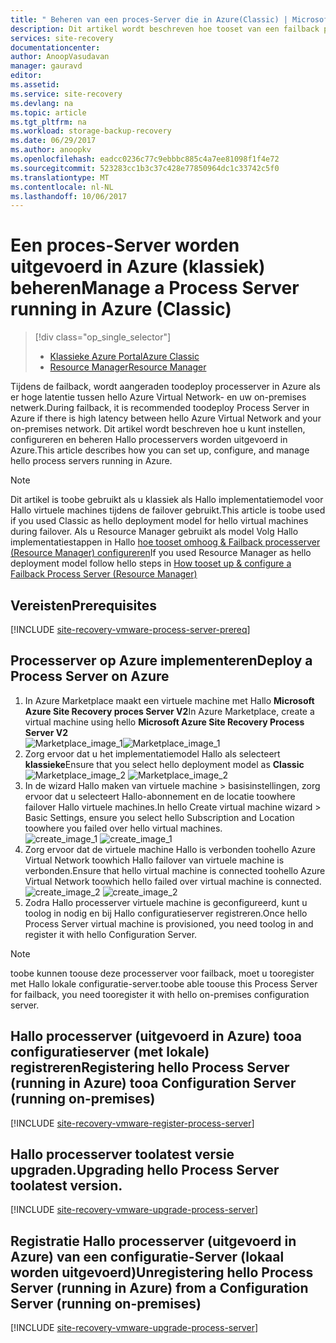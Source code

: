 ```yaml
---
title: " Beheren van een proces-Server die in Azure(Classic) | Microsoft Docs"
description: Dit artikel wordt beschreven hoe tooset van een failback proces Server(Classic) In Azure.
services: site-recovery
documentationcenter: 
author: AnoopVasudavan
manager: gauravd
editor: 
ms.assetid: 
ms.service: site-recovery
ms.devlang: na
ms.topic: article
ms.tgt_pltfrm: na
ms.workload: storage-backup-recovery
ms.date: 06/29/2017
ms.author: anoopkv
ms.openlocfilehash: eadcc0236c77c9ebbbc885c4a7ee81098f1f4e72
ms.sourcegitcommit: 523283cc1b3c37c428e77850964dc1c33742c5f0
ms.translationtype: MT
ms.contentlocale: nl-NL
ms.lasthandoff: 10/06/2017
---
```

# <a name="manage-a-process-server-running-in-azure-classic"></a><span data-ttu-id="26316-103">Een proces-Server worden uitgevoerd in Azure (klassiek) beheren</span><span class="sxs-lookup"><span data-stu-id="26316-103">Manage a Process Server running in Azure (Classic)</span></span>
> [!div class="op_single_selector"]
> * [<span data-ttu-id="26316-104">Klassieke Azure Portal</span><span class="sxs-lookup"><span data-stu-id="26316-104">Azure Classic </span></span>](./site-recovery-vmware-setup-azure-ps-classic.md)
> * [<span data-ttu-id="26316-105">Resource Manager</span><span class="sxs-lookup"><span data-stu-id="26316-105">Resource Manager</span></span>](./site-recovery-vmware-setup-azure-ps-resource-manager.md)

<span data-ttu-id="26316-106">Tijdens de failback, wordt aangeraden toodeploy processerver in Azure als er hoge latentie tussen hello Azure Virtual Network- en uw on-premises netwerk.</span><span class="sxs-lookup"><span data-stu-id="26316-106">During failback, it is recommended toodeploy Process Server in Azure if there is high latency between hello Azure Virtual Network and your on-premises network.</span></span> <span data-ttu-id="26316-107">Dit artikel wordt beschreven hoe u kunt instellen, configureren en beheren Hallo processervers worden uitgevoerd in Azure.</span><span class="sxs-lookup"><span data-stu-id="26316-107">This article describes how you can set up, configure, and manage hello process servers running in Azure.</span></span>

> [!NOTE]
> <span data-ttu-id="26316-108">Dit artikel is toobe gebruikt als u klassiek als Hallo implementatiemodel voor Hallo virtuele machines tijdens de failover gebruikt.</span><span class="sxs-lookup"><span data-stu-id="26316-108">This article is toobe used if you used Classic as hello deployment model for hello virtual machines during failover.</span></span> <span data-ttu-id="26316-109">Als u Resource Manager gebruikt als model Volg Hallo implementatiestappen in Hallo [hoe tooset omhoog & Failback processerver (Resource Manager) configureren](./site-recovery-vmware-setup-azure-ps-resource-manager.md)</span><span class="sxs-lookup"><span data-stu-id="26316-109">If you used Resource Manager as hello deployment model follow hello steps in [How tooset up & configure a Failback Process Server (Resource Manager)](./site-recovery-vmware-setup-azure-ps-resource-manager.md)</span></span>

## <a name="prerequisites"></a><span data-ttu-id="26316-110">Vereisten</span><span class="sxs-lookup"><span data-stu-id="26316-110">Prerequisites</span></span>

[!INCLUDE [site-recovery-vmware-process-server-prereq](../../includes/site-recovery-vmware-azure-process-server-prereq.md)]

## <a name="deploy-a-process-server-on-azure"></a><span data-ttu-id="26316-111">Processerver op Azure implementeren</span><span class="sxs-lookup"><span data-stu-id="26316-111">Deploy a Process Server on Azure</span></span>

1. <span data-ttu-id="26316-112">In Azure Marketplace maakt een virtuele machine met Hallo **Microsoft Azure Site Recovery proces Server V2**</span><span class="sxs-lookup"><span data-stu-id="26316-112">In Azure Marketplace, create a virtual machine using hello **Microsoft Azure Site Recovery Process Server V2**</span></span> </br>
    <span data-ttu-id="26316-113">![Marketplace_image_1](./media/site-recovery-vmware-setup-azure-ps-classic/marketplace-ps-image.png)</span><span class="sxs-lookup"><span data-stu-id="26316-113">![Marketplace_image_1](./media/site-recovery-vmware-setup-azure-ps-classic/marketplace-ps-image.png)</span></span>
2. <span data-ttu-id="26316-114">Zorg ervoor dat u het implementatiemodel Hallo als selecteert **klassieke**</span><span class="sxs-lookup"><span data-stu-id="26316-114">Ensure that you select hello deployment model as **Classic**</span></span> </br><span data-ttu-id="26316-115">
  ![Marketplace_image_2](./media/site-recovery-vmware-setup-azure-ps-classic/marketplace-ps-image-classic.png)</span><span class="sxs-lookup"><span data-stu-id="26316-115">
![Marketplace_image_2](./media/site-recovery-vmware-setup-azure-ps-classic/marketplace-ps-image-classic.png)</span></span>
3. <span data-ttu-id="26316-116">In de wizard Hallo maken van virtuele machine > basisinstellingen, zorg ervoor dat u selecteert Hallo-abonnement en de locatie toowhere failover Hallo virtuele machines.</span><span class="sxs-lookup"><span data-stu-id="26316-116">In hello Create virtual machine wizard > Basic Settings, ensure you select hello Subscription and Location toowhere you failed over hello virtual machines.</span></span></br><span data-ttu-id="26316-117">
  ![create_image_1](./media/site-recovery-vmware-setup-azure-ps-classic/azureps-classic-basic-info.png)</span><span class="sxs-lookup"><span data-stu-id="26316-117">
![create_image_1](./media/site-recovery-vmware-setup-azure-ps-classic/azureps-classic-basic-info.png)</span></span>
4. <span data-ttu-id="26316-118">Zorg ervoor dat de virtuele machine Hallo is verbonden toohello Azure Virtual Network toowhich Hallo failover van virtuele machine is verbonden.</span><span class="sxs-lookup"><span data-stu-id="26316-118">Ensure that hello virtual machine is connected toohello Azure Virtual Network toowhich hello failed over virtual machine is connected.</span></span></br><span data-ttu-id="26316-119">
  ![create_image_2](./media/site-recovery-vmware-setup-azure-ps-classic/azureps-classic-settings.png)</span><span class="sxs-lookup"><span data-stu-id="26316-119">
![create_image_2](./media/site-recovery-vmware-setup-azure-ps-classic/azureps-classic-settings.png)</span></span>
5. <span data-ttu-id="26316-120">Zodra Hallo processerver virtuele machine is geconfigureerd, kunt u toolog in nodig en bij Hallo configuratieserver registreren.</span><span class="sxs-lookup"><span data-stu-id="26316-120">Once hello Process Server virtual machine is provisioned, you need toolog in and register it with hello Configuration Server.</span></span>

> [!NOTE]
> <span data-ttu-id="26316-121">toobe kunnen toouse deze processerver voor failback, moet u tooregister met Hallo lokale configuratie-server.</span><span class="sxs-lookup"><span data-stu-id="26316-121">toobe able toouse this Process Server for failback, you need tooregister it with hello on-premises configuration server.</span></span>

## <a name="registering-hello-process-server-running-in-azure-tooa-configuration-server-running-on-premises"></a><span data-ttu-id="26316-122">Hallo processerver (uitgevoerd in Azure) tooa configuratieserver (met lokale) registreren</span><span class="sxs-lookup"><span data-stu-id="26316-122">Registering hello Process Server (running in Azure) tooa Configuration Server (running on-premises)</span></span>

[!INCLUDE [site-recovery-vmware-register-process-server](../../includes/site-recovery-vmware-register-process-server.md)]

## <a name="upgrading-hello-process-server-toolatest-version"></a><span data-ttu-id="26316-123">Hallo processerver toolatest versie upgraden.</span><span class="sxs-lookup"><span data-stu-id="26316-123">Upgrading hello Process Server toolatest version.</span></span>

[!INCLUDE [site-recovery-vmware-upgrade-process-server](../../includes/site-recovery-vmware-upgrade-process-server.md)]

## <a name="unregistering-hello-process-server-running-in-azure-from-a-configuration-server-running-on-premises"></a><span data-ttu-id="26316-124">Registratie Hallo processerver (uitgevoerd in Azure) van een configuratie-Server (lokaal worden uitgevoerd)</span><span class="sxs-lookup"><span data-stu-id="26316-124">Unregistering hello Process Server (running in Azure) from a Configuration Server (running on-premises)</span></span>

[!INCLUDE [site-recovery-vmware-upgrade-process-server](../../includes/site-recovery-vmware-unregister-process-server.md)]
